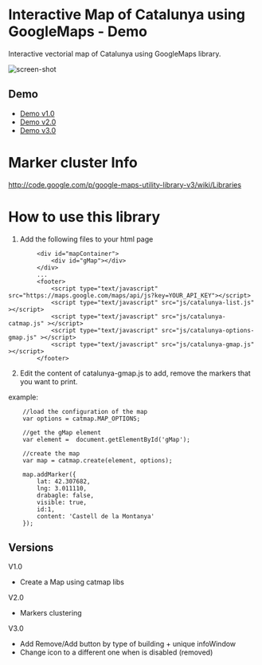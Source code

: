 # Interactive Map of Catalunya using GoogleMaps - Demo
Interactive vectorial map of Catalunya using GoogleMaps library.

<img src="https://github.com/eballo/catalunya-gmap/blob/develop/screenshot/screenshot-v2.png" alt="screen-shot" align="center" />

## Demo

- [Demo v1.0](http://demo.catalunyamedieval.es/gmap1)
- [Demo v2.0](http://demo.catalunyamedieval.es/gmap2)
- [Demo v3.0](http://demo.catalunyamedieval.es/gmap3)

# Marker cluster Info
http://code.google.com/p/google-maps-utility-library-v3/wiki/Libraries

# How to use this library

1. Add the following files to your html page

```
		<div id="mapContainer">
			<div id="gMap"></div>
		</div>
        ...
        <footer>
            <script type="text/javascript" src="https://maps.google.com/maps/api/js?key=YOUR_API_KEY"></script>
            <script type="text/javascript" src="js/catalunya-list.js" ></script>
            <script type="text/javascript" src="js/catalunya-catmap.js" ></script>
            <script type="text/javascript" src="js/catalunya-options-gmap.js" ></script>
            <script type="text/javascript" src="js/catalunya-gmap.js" ></script>
        </footer>
```
2. Edit the content of catalunya-gmap.js to add, remove the markers that you want to print.

example:
```
	//load the configuration of the map
	var options = catmap.MAP_OPTIONS;

	//get the gMap element
	var element =  document.getElementById('gMap');

	//create the map
	var map = catmap.create(element, options);

	map.addMarker({
		lat: 42.307682, 
		lng: 3.011110,
		drabagle: false,
		visible: true,
		id:1,
		content: 'Castell de la Montanya'
	});
```

## Versions

V1.0 
- Create a Map using catmap libs

V2.0
- Markers clustering

V3.0
- Add Remove/Add button by type of building + unique infoWindow
- Change icon to a different one when is disabled (removed)
